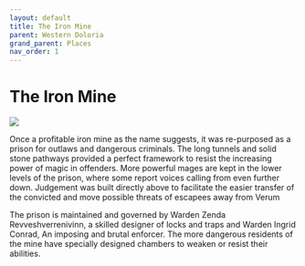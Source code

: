 ```yaml
---
layout: default
title: The Iron Mine
parent: Western Doloria
grand_parent: Places
nav_order: 1
---
```


# The Iron Mine

![](/doloria/img/iron_mine.jpg)

Once a profitable iron mine as the name suggests, it was re-purposed as a prison for outlaws and dangerous criminals. The long tunnels and solid stone pathways provided a perfect framework to resist the increasing power of magic in offenders. More powerful mages are kept in the lower levels of the prison, where some report voices calling from even further down. Judgement was built directly above to facilitate the easier transfer of the convicted and move possible threats of escapees away from Verum

The prison is maintained and governed by Warden Zenda Revveshverrenivinn, a skilled designer of locks and traps and Warden Ingrid Conrad, An imposing and brutal enforcer. The more dangerous residents of the mine have specially designed chambers to weaken or resist their abilities.